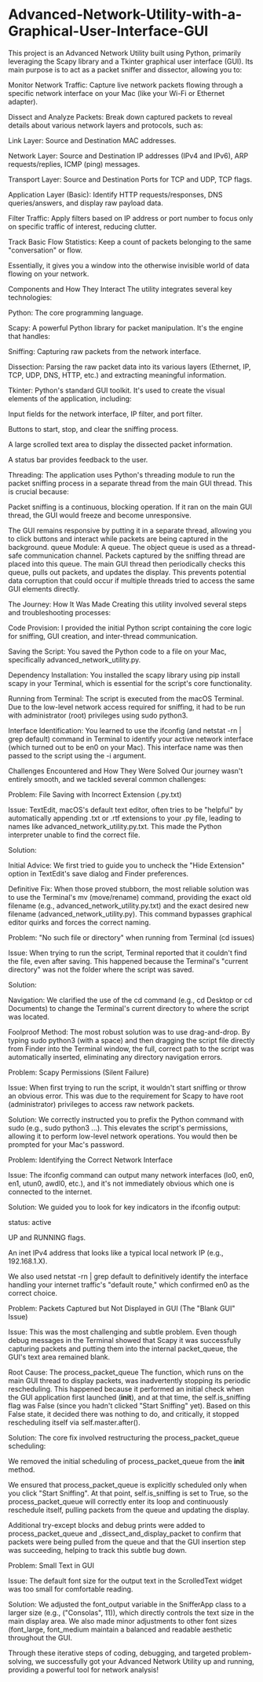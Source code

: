 # Advanced-Network-Utility-with-a-Graphical-User-Interface-GUI

This project is an Advanced Network Utility built using Python, primarily leveraging the Scapy library and a Tkinter graphical user interface (GUI). Its main purpose is to act as a packet sniffer and dissector, allowing you to:

Monitor Network Traffic: Capture live network packets flowing through a specific network interface on your Mac (like your Wi-Fi or Ethernet adapter).

Dissect and Analyze Packets: Break down captured packets to reveal details about various network layers and protocols, such as:

Link Layer: Source and Destination MAC addresses.

Network Layer: Source and Destination IP addresses (IPv4 and IPv6), ARP requests/replies, ICMP (ping) messages.

Transport Layer: Source and Destination Ports for TCP and UDP, TCP flags.

Application Layer (Basic): Identify HTTP requests/responses, DNS queries/answers, and display raw payload data.

Filter Traffic: Apply filters based on IP address or port number to focus only on specific traffic of interest, reducing clutter.

Track Basic Flow Statistics: Keep a count of packets belonging to the same "conversation" or flow.


Essentially, it gives you a window into the otherwise invisible world of data flowing on your network.

Components and How They Interact
The utility integrates several key technologies:

Python: The core programming language.

Scapy: A powerful Python library for packet manipulation. It's the engine that handles:

Sniffing: Capturing raw packets from the network interface.

Dissection: Parsing the raw packet data into its various layers (Ethernet, IP, TCP, UDP, DNS, HTTP, etc.) and extracting meaningful information.

Tkinter: Python's standard GUI toolkit. It's used to create the visual elements of the application, including:

Input fields for the network interface, IP filter, and port filter.

Buttons to start, stop, and clear the sniffing process.

A large scrolled text area to display the dissected packet information.

A status bar provides feedback to the user.

Threading: The application uses Python's threading module to run the packet sniffing process in a separate thread from the main GUI thread. This is crucial because:

Packet sniffing is a continuous, blocking operation. If it ran on the main GUI thread, the GUI would freeze and become unresponsive.


The GUI remains responsive by putting it in a separate thread, allowing you to click buttons and interact while packets are being captured in the background.
queue Module: A queue. The object queue is used as a thread-safe communication channel. Packets captured by the sniffing thread are placed into this queue. The main GUI thread then periodically checks this queue, pulls out packets, and updates the display. This prevents potential data corruption that could occur if multiple threads tried to access the same GUI elements directly.


The Journey: How It Was Made
Creating this utility involved several steps and troubleshooting processes:

Code Provision: I provided the initial Python script containing the core logic for sniffing, GUI creation, and inter-thread communication.

Saving the Script: You saved the Python code to a file on your Mac, specifically advanced_network_utility.py.

Dependency Installation: You installed the scapy library using pip install scapy in your Terminal, which is essential for the script's core functionality.

Running from Terminal: The script is executed from the macOS Terminal. Due to the low-level network access required for sniffing, it had to be run with administrator (root) privileges using sudo python3.

Interface Identification: You learned to use the ifconfig (and netstat -rn | grep default) command in Terminal to identify your active network interface (which turned out to be en0 on your Mac). This interface name was then passed to the script using the -i argument.

Challenges Encountered and How They Were Solved
Our journey wasn't entirely smooth, and we tackled several common challenges:



Problem: File Saving with Incorrect Extension (.py.txt)

Issue: TextEdit, macOS's default text editor, often tries to be "helpful" by automatically appending .txt or .rtf extensions to your .py file, leading to names like advanced_network_utility.py.txt. This made the Python interpreter unable to find the correct file.



Solution:

Initial Advice: We first tried to guide you to uncheck the "Hide Extension" option in TextEdit's save dialog and Finder preferences.

Definitive Fix: When those proved stubborn, the most reliable solution was to use the Terminal's mv (move/rename) command, providing the exact old filename (e.g., advanced_network_utility.py.txt) and the exact desired new filename (advanced_network_utility.py). This command bypasses graphical editor quirks and forces the correct naming.

Problem: "No such file or directory" when running from Terminal (cd issues)

Issue: When trying to run the script, Terminal reported that it couldn't find the file, even after saving. This happened because the Terminal's "current directory" was not the folder where the script was saved.

Solution:

Navigation: We clarified the use of the cd command (e.g., cd Desktop or cd Documents) to change the Terminal's current directory to where the script was located.

Foolproof Method: The most robust solution was to use drag-and-drop. By typing sudo python3  (with a space) and then dragging the script file directly from Finder into the Terminal window, the full, correct path to the script was automatically inserted, eliminating any directory navigation errors.

Problem: Scapy Permissions (Silent Failure)

Issue: When first trying to run the script, it wouldn't start sniffing or throw an obvious error. This was due to the requirement for Scapy to have root (administrator) privileges to access raw network packets.

Solution: We correctly instructed you to prefix the Python command with sudo (e.g., sudo python3 ...). This elevates the script's permissions, allowing it to perform low-level network operations. You would then be prompted for your Mac's password.

Problem: Identifying the Correct Network Interface

Issue: The ifconfig command can output many network interfaces (lo0, en0, en1, utun0, awdl0, etc.), and it's not immediately obvious which one is connected to the internet.

Solution: We guided you to look for key indicators in the ifconfig output:

status: active

UP and RUNNING flags.

An inet IPv4 address that looks like a typical local network IP (e.g., 192.168.1.X).

We also used netstat -rn | grep default to definitively identify the interface handling your internet traffic's "default route," which confirmed en0 as the correct choice.

Problem: Packets Captured but Not Displayed in GUI (The "Blank GUI" Issue)

Issue: This was the most challenging and subtle problem. Even though debug messages in the Terminal showed that Scapy it was successfully capturing packets and putting them into the internal packet_queue, the GUI's text area remained blank.

Root Cause: The process_packet_queue The function, which runs on the main GUI thread to display packets, was inadvertently stopping its periodic rescheduling. This happened because it performed an initial check when the GUI application first launched (__init__), and at that time, the self.is_sniffing flag was False (since you hadn't clicked "Start Sniffing" yet). Based on this False state, it decided there was nothing to do, and critically, it stopped rescheduling itself via self.master.after().

Solution: The core fix involved restructuring the process_packet_queue scheduling:

We removed the initial scheduling of process_packet_queue from the __init__ method.

We ensured that process_packet_queue is explicitly scheduled only when you click "Start Sniffing". At that point, self.is_sniffing is set to True, so the process_packet_queue will correctly enter its loop and continuously reschedule itself, pulling packets from the queue and updating the display.

Additional try-except blocks and debug prints were added to process_packet_queue and _dissect_and_display_packet to confirm that packets were being pulled from the queue and that the GUI insertion step was succeeding, helping to track this subtle bug down.

Problem: Small Text in GUI

Issue: The default font size for the output text in the ScrolledText widget was too small for comfortable reading.

Solution: We adjusted the font_output variable in the SnifferApp class to a larger size (e.g., ("Consolas", 11)), which directly controls the text size in the main display area. We also made minor adjustments to other font sizes (font_large, font_medium maintain a balanced and readable aesthetic throughout the GUI.

Through these iterative steps of coding, debugging, and targeted problem-solving, we successfully got your Advanced Network Utility up and running, providing a powerful tool for network analysis!
































































































































































